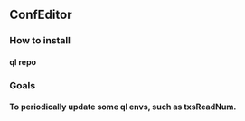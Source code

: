 ## ConfEditor
### How to install
#### ql repo

### Goals
#### To periodically update some ql envs, such as txsReadNum.
